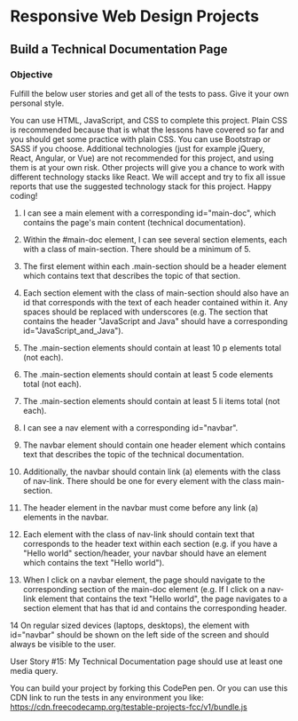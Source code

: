 # Responsive Web Design Projects
## Build a Technical Documentation Page

### Objective

Fulfill the below user stories and get all of the tests to pass. Give it your own personal style.

You can use HTML, JavaScript, and CSS to complete this project. Plain CSS is recommended because that is what the lessons have covered so far and you should get some practice with plain CSS. You can use Bootstrap or SASS if you choose. Additional technologies (just for example jQuery, React, Angular, or Vue) are not recommended for this project, and using them is at your own risk. Other projects will give you a chance to work with different technology stacks like React. We will accept and try to fix all issue reports that use the suggested technology stack for this project. Happy coding!

1. I can see a main element with a corresponding id="main-doc", which contains the page's main content (technical documentation).

2. Within the #main-doc element, I can see several section elements, each with a class of main-section. There should be a minimum of 5.

3. The first element within each .main-section should be a header element which contains text that describes the topic of that section.

4. Each section element with the class of main-section should also have an id that corresponds with the text of each header contained within it. Any spaces should be replaced with underscores (e.g. The section that contains the header "JavaScript and Java" should have a corresponding id="JavaScript_and_Java").

5. The .main-section elements should contain at least 10 p elements total (not each).

6. The .main-section elements should contain at least 5 code elements total (not each).

7. The .main-section elements should contain at least 5 li items total (not each).

8. I can see a nav element with a corresponding id="navbar".

9. The navbar element should contain one header element which contains text that describes the topic of the technical documentation.

10. Additionally, the navbar should contain link (a) elements with the class of nav-link. There should be one for every element with the class main-section.

11. The header element in the navbar must come before any link (a) elements in the navbar.

12. Each element with the class of nav-link should contain text that corresponds to the header text within each section (e.g. if you have a "Hello world" section/header, your navbar should have an element which contains the text "Hello world").

13. When I click on a navbar element, the page should navigate to the corresponding section of the main-doc element (e.g. If I click on a nav-link element that contains the text "Hello world", the page navigates to a section element that has that id and contains the corresponding header.

14 On regular sized devices (laptops, desktops), the element with id="navbar" should be shown on the left side of the screen and should always be visible to the user.

User Story #15: My Technical Documentation page should use at least one media query.

You can build your project by forking this CodePen pen. Or you can use this CDN link to run the tests in any environment you like: https://cdn.freecodecamp.org/testable-projects-fcc/v1/bundle.js